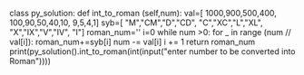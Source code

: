 class py_solution:
 def int_to_roman (self,num):
 val=[ 
 1000,900,500,400,
 100,90,50,40,10,
 9,5,4,1]
 syb=[
 "M","CM","D","CD", 
 "C","XC","L","XL", 
 "X","IX","V","IV", 
 "I"]
 roman_num='' 
 i=0
 while num >0:
 for _ in range (num // val[i]):
 roman_num+=syb[i]
 num -= val[i]
 i += 1
 return roman_num
print(py_solution().int_to_roman(int(input("enter number to be 
converted into Roman"))))
